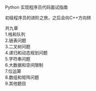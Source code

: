 Python 实现程序员代码面试指南  
  
初级程序员的进阶之旅，之后会向C++方向转  
   
共九章    
1.栈和队列  
2.链表问题  
3.二叉树问题  
4.递归和动态规划问题  
5.字符串问题  
6.大数据和空间限制  
7.位运算  
8.数组和矩阵问题  
9.其他题目  
